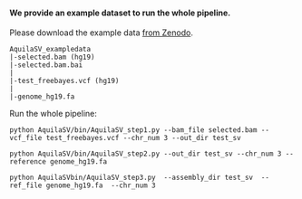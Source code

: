#### We provide an example dataset to run the whole pipeline. 

Please download the example data <a href="https://zenodo.org/record/5117764">from Zenodo</a>.
```
AquilaSV_exampledata
|-selected.bam (hg19)
|-selected.bam.bai
|
|-test_freebayes.vcf (hg19)
|
|-genome_hg19.fa         
```

Run the whole pipeline:
```
python AquilaSV/bin/AquilaSV_step1.py --bam_file selected.bam --vcf_file test_freebayes.vcf --chr_num 3 --out_dir test_sv

python AquilaSV/bin/AquilaSV_step2.py --out_dir test_sv --chr_num 3 --reference genome_hg19.fa

python AquilaSVbin/AquilaSV_step3.py  --assembly_dir test_sv  --ref_file genome_hg19.fa  --chr_num 3 
```